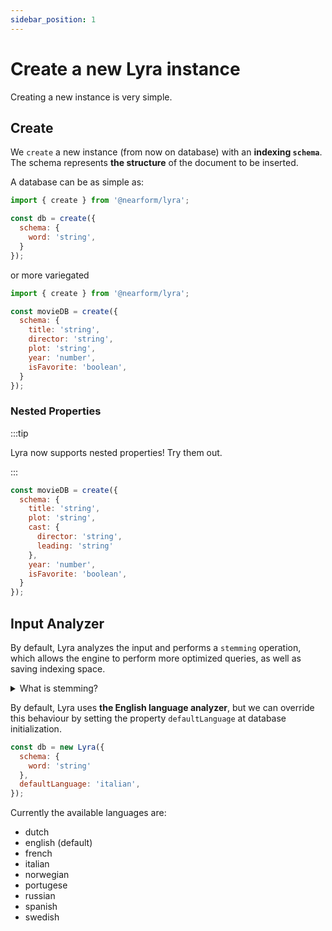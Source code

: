 ```yaml
---
sidebar_position: 1
---
```


# Create a new Lyra instance

Creating a new instance is very simple.
## Create

We `create` a new instance (from now on database) with an **indexing `schema`**.<br/>
The schema represents **the structure** of the document to be inserted.

A database can be as simple as:

```js title="lyra.js"
import { create } from '@nearform/lyra';

const db = create({
  schema: {
    word: 'string',
  }
});
```

or more variegated

```js title="lyra.js"
import { create } from '@nearform/lyra';

const movieDB = create({
  schema: {
    title: 'string',
    director: 'string',
    plot: 'string',
    year: 'number',
    isFavorite: 'boolean',
  }
});
```
### Nested Properties

:::tip 

Lyra now supports nested properties! Try them out.

:::

```js title="nested-properties.js"
const movieDB = create({
  schema: {
    title: 'string',
    plot: 'string',
    cast: { 
      director: 'string',
      leading: 'string'
    },
    year: 'number',
    isFavorite: 'boolean',
  }
});
```

## Input Analyzer
By default, Lyra analyzes the input and performs a `stemming` operation, which allows the engine to perform more optimized queries, as well as saving indexing space.

<details><summary>What is stemming?</summary>
In linguistic morphology and information retrieval, stemming is the process of reducing inflected (or sometimes derived) words to their word stem, base or root form—generally a written word form. The stem need not be identical to the morphological root of the word; it is usually sufficient that related words map to the same stem, even if this stem is not in itself a valid root. Algorithms for stemming have been studied in computer science since the 1960s. Many search engines treat words with the same stem as synonyms as a kind of query expansion, a process called conflation. <a href="https://en.wikipedia.org/wiki/Stemming">Wikipedia</a>
</details>

By default, Lyra uses **the English language analyzer**, but we can override this behaviour by setting the property `defaultLanguage` at database initialization.

```js title="lyra.js"
const db = new Lyra({
  schema: {
    word: 'string'
  },
  defaultLanguage: 'italian',
});
```

Currently the available languages are:

- dutch
- english (default)
- french
- italian
- norwegian
- portugese
- russian
- spanish
- swedish